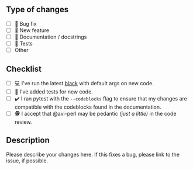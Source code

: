 ## Type of changes

- [ ] 🐛 Bug fix
- [ ] 🎁 New feature
- [ ] 📄 Documentation / docstrings
- [ ] 🧪 Tests
- [ ] Other

## Checklist

- [ ] 💻 I've run the latest [black](https://github.com/psf/black) with default args on new code.
- [ ] 🧪 I've added tests for new code.
- [ ] ✔️ I ran pytest with the `--codeblocks` flag to ensure that my changes are compatible with the codeblocks 
  found in the documentation.
- [ ] 🕵️ I accept that @avi-perl may be pedantic _(just a little)_ in the code review.

## Description

Please describe your changes here. If this fixes a bug, please link to the issue, if possible.
